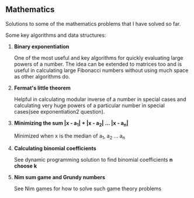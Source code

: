 ## Mathematics

Solutions to some of the mathematics problems that I have solved so far.

Some key algorithms and data structures:

1. **Binary exponentiation**

     One of the most useful and key algorithms for quickly evaluating large powers of a number. The idea can be extended to matrices too and is useful in calculating large Fibonacci numbers without using much space as other algorithms do.
     
2. **Fermat's little theorem**

     Helpful in calculating modular inverse of a number in special cases and calculating very huge powers of a particular number in special cases(see exponentiation2 question).

3. **Minimizing the sum |x - a<sub>1</sub>| + |x - a<sub>2</sub>| ... |x - a<sub>n</sub>|**

     Minimized when x is the median of a<sub>1</sub>, a<sub>2</sub> ... a<sub>n</sub>

4. **Calculating binomial coefficients**

     See dynamic programming solution to find binomial coefficients **n choose k**

5. **Nim sum game and Grundy numbers**

     See Nim games for how to solve such game theory problems
